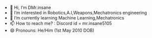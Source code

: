 - 👋 Hi, I’m DMr.insane
- 👀 I’m interested in Robotics,A.I,Weapons,Mechatronics engineering
- 🌱 I’m currently learning Machine Learning,Mechatronics
- 📫 How to reach me? : Discord id = mr.insane5105
- 😄 Pronouns: He/Him (1st May 2010 DOB)

<!---
DevMastermind69/DevMastermind69 is a ✨ special ✨ repository because its `README.md` (this file) appears on your GitHub profile.
You can click the Preview link to take a look at your changes.
--->
